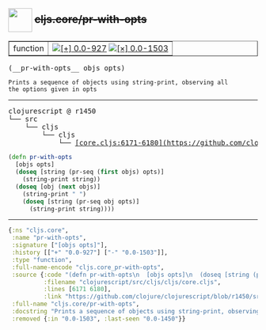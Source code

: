 ## <img width="48px" valign="middle" src="http://i.imgur.com/Hi20huC.png"> ~~cljs.core/pr-with-opts~~

 <table border="1">
<tr>
<td>function</td>
<td><a href="https://github.com/cljsinfo/api-refs/tree/0.0-927"><img valign="middle" alt="[+] 0.0-927" src="https://img.shields.io/badge/+-0.0--927-lightgrey.svg"></a> <a href="https://github.com/cljsinfo/api-refs/tree/0.0-1503"><img valign="middle" alt="[×] 0.0-1503" src="https://img.shields.io/badge/×-0.0--1503-red.svg"></a> </td>
</tr>
</table>

 <samp>
(__pr-with-opts__ objs opts)<br>
</samp>

```
Prints a sequence of objects using string-print, observing all
the options given in opts
```

---

 <pre>
clojurescript @ r1450
└── src
    └── cljs
        └── cljs
            └── <ins>[core.cljs:6171-6180](https://github.com/clojure/clojurescript/blob/r1450/src/cljs/cljs/core.cljs#L6171-L6180)</ins>
</pre>

```clj
(defn pr-with-opts
  [objs opts]
  (doseq [string (pr-seq (first objs) opts)]
    (string-print string))
  (doseq [obj (next objs)]
    (string-print " ")
    (doseq [string (pr-seq obj opts)]
      (string-print string))))
```


---

```clj
{:ns "cljs.core",
 :name "pr-with-opts",
 :signature ["[objs opts]"],
 :history [["+" "0.0-927"] ["-" "0.0-1503"]],
 :type "function",
 :full-name-encode "cljs.core_pr-with-opts",
 :source {:code "(defn pr-with-opts\n  [objs opts]\n  (doseq [string (pr-seq (first objs) opts)]\n    (string-print string))\n  (doseq [obj (next objs)]\n    (string-print \" \")\n    (doseq [string (pr-seq obj opts)]\n      (string-print string))))",
          :filename "clojurescript/src/cljs/cljs/core.cljs",
          :lines [6171 6180],
          :link "https://github.com/clojure/clojurescript/blob/r1450/src/cljs/cljs/core.cljs#L6171-L6180"},
 :full-name "cljs.core/pr-with-opts",
 :docstring "Prints a sequence of objects using string-print, observing all\nthe options given in opts",
 :removed {:in "0.0-1503", :last-seen "0.0-1450"}}

```
